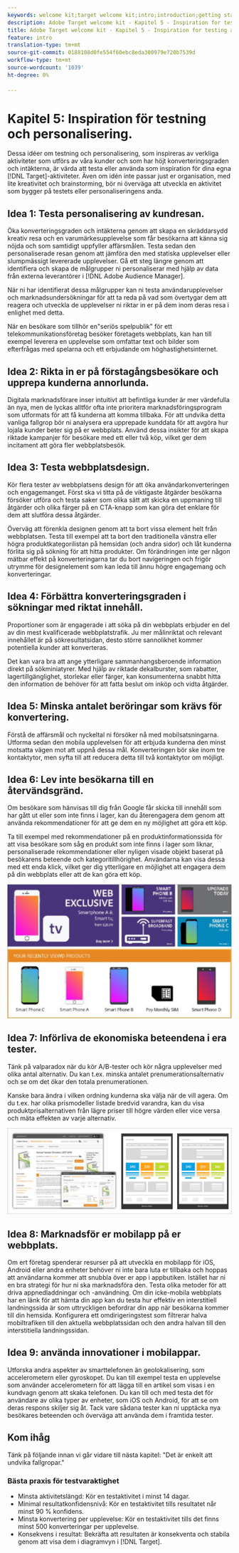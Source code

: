 ```yaml
---
keywords: welcome kit;target welcome kit;intro;introduction;getting started
description: Adobe Target welcome kit - Kapitel 5 - Inspiration for testing and personalization activity
title: Adobe Target welcome kit - Kapitel 5 - Inspiration for testing and personalization activity
feature: intro
translation-type: tm+mt
source-git-commit: 0188108d0fe554f60ebc8eda300979e720b7539d
workflow-type: tm+mt
source-wordcount: '1039'
ht-degree: 0%

---
```



# Kapitel 5: Inspiration för testning och personalisering.

Dessa idéer om testning och personalisering, som inspireras av verkliga aktiviteter som utförs av våra kunder och som har höjt konverteringsgraden och intäkterna, är värda att testa eller använda som inspiration för dina egna [!DNL Target]-aktiviteter. Även om idén inte passar just er organisation, med lite kreativitet och brainstorming, bör ni överväga att utveckla en aktivitet som bygger på testets eller personaliseringens anda.

## Idea 1: Testa personalisering av kundresan.

Öka konverteringsgraden och intäkterna genom att skapa en skräddarsydd kreativ resa och en varumärkesupplevelse som får besökarna att känna sig nöjda och som samtidigt uppfyller affärsmålen. Testa sedan den personaliserade resan genom att jämföra den med statiska upplevelser eller slumpmässigt levererade upplevelser. Gå ett steg längre genom att identifiera och skapa de målgrupper ni personaliserar med hjälp av data från externa leverantörer i [!DNL Adobe Audience Manager].

När ni har identifierat dessa målgrupper kan ni testa användarupplevelser och marknadsundersökningar för att ta reda på vad som övertygar dem att reagera och utveckla de upplevelser ni riktar in er på dem inom deras resa i enlighet med detta.

När en besökare som tillhör en&quot;seriös spelpublik&quot; för ett telekommunikationsföretag besöker företagets webbplats, kan han till exempel leverera en upplevelse som omfattar text och bilder som efterfrågas med spelarna och ett erbjudande om höghastighetsinternet.

## Idea 2: Rikta in er på förstagångsbesökare och upprepa kunderna annorlunda.

Digitala marknadsförare inser intuitivt att befintliga kunder är mer värdefulla än nya, men de lyckas alltför ofta inte prioritera marknadsföringsprogram som utformats för att få kunderna att komma tillbaka. För att undvika detta vanliga fallgrop bör ni analysera era upprepade kunddata för att avgöra hur lojala kunder beter sig på er webbplats. Använd dessa insikter för att skapa riktade kampanjer för besökare med ett eller två köp, vilket ger dem incitament att göra fler webbplatsbesök.

## Idea 3: Testa webbplatsdesign.

Kör flera tester av webbplatsens design för att öka användarkonverteringen och engagemanget. Först ska vi titta på de viktigaste åtgärder besökarna försöker utföra och testa saker som olika sätt att skicka en uppmaning till åtgärder och olika färger på en CTA-knapp som kan göra det enklare för dem att slutföra dessa åtgärder.

Överväg att förenkla designen genom att ta bort vissa element helt från webbplatsen. Testa till exempel att ta bort den traditionella vänstra eller högra produktkategorilistan på hemsidan (och andra sidor) och låt kunderna förlita sig på sökning för att hitta produkter. Om förändringen inte ger någon mätbar effekt på konverteringarna tar du bort navigeringen och frigör utrymme för designelement som kan leda till ännu högre engagemang och konverteringar.

## Idea 4: Förbättra konverteringsgraden i sökningar med riktat innehåll.

Proportioner som är engagerade i att söka på din webbplats erbjuder en del av din mest kvalificerade webbplatstrafik. Ju mer målinriktat och relevant innehållet är på sökresultatsidan, desto större sannolikhet kommer potentiella kunder att konverteras.

Det kan vara bra att ange ytterligare sammanhangsberoende information direkt på sökminiatyrer. Med hjälp av riktade dekalburster, som rabatter, lagertillgänglighet, storlekar eller färger, kan konsumenterna snabbt hitta den information de behöver för att fatta beslut om inköp och vidta åtgärder.

## Idea 5: Minska antalet beröringar som krävs för konvertering.

Förstå de affärsmål och nyckeltal ni försöker nå med mobilsatsningarna. Utforma sedan den mobila upplevelsen för att erbjuda kunderna den minst motsatta vägen mot att uppnå dessa mål. Konverteringen bör ske inom tre kontaktytor, men syfta till att reducera detta till två kontaktytor om möjligt.

## Idea 6: Lev inte besökarna till en återvändsgränd.

Om besökare som hänvisas till dig från Google får skicka till innehåll som har gått ut eller som inte finns i lager, kan du återengagera dem genom att använda rekommendationer för att ge dem en ny möjlighet att göra ett köp.

Ta till exempel med rekommendationer på en produktinformationssida för att visa besökare som såg en produkt som inte finns i lager som liknar, personaliserade rekommendationer eller nyligen visade objekt baserat på besökarens beteende och kategoritillhörighet. Användarna kan visa dessa med ett enda klick, vilket ger dig ytterligare en möjlighet att engagera dem på din webbplats eller att de kan göra ett köp.

![Recommendations illustration](/help/c-intro/assets/recs-illustration.png)

## Idea 7: Införliva de ekonomiska beteendena i era tester.

Tänk på valparadox när du kör A/B-tester och kör några upplevelser med olika antal alternativ. Du kan t.ex. minska antalet prenumerationsalternativ och se om det ökar den totala prenumerationen.

Kanske bara ändra i vilken ordning kunderna ska välja när de vill agera. Om du t.ex. har olika prismodeller listade bredvid varandra, kan du visa produktprisalternativen från lägre priser till högre värden eller vice versa och mäta effekten av varje alternativ.

![Beteendetaktiker - illustration](/help/c-intro/assets/behavioral.png)

## Idea 8: Marknadsför er mobilapp på er webbplats.

Om ert företag spenderar resurser på att utveckla en mobilapp för iOS, Android eller andra enheter behöver ni inte bara luta er tillbaka och hoppas att användarna kommer att snubbla över er app i appbutiken. Istället har ni en bra strategi för hur ni ska marknadsföra den. Testa olika metoder för att driva appnedladdningar och -användning. Om din icke-mobila webbplats har en länk för att hämta din app kan du testa hur effektiv en interstitiell landningssida är som uttryckligen befordrar din app när besökarna kommer till din hemsida. Konfigurera ett omdirigeringstest som filtrerar halva mobiltrafiken till den aktuella webbplatssidan och den andra halvan till den interstitiella landningssidan.

## Idea 9: använda innovationer i mobilappar.

Utforska andra aspekter av smarttelefonen än geolokalisering, som accelerometern eller gyroskopet. Du kan till exempel testa en upplevelse som använder accelerometern för att lägga till en artikel som visas i en kundvagn genom att skaka telefonen. Du kan till och med testa det för användare av olika typer av enheter, som iOS och Android, för att se om deras respons skiljer sig åt. Tack vare sådana tester kan ni upptäcka nya besökares beteenden och överväga att använda dem i framtida tester.

## Kom ihåg

Tänk på följande innan vi går vidare till nästa kapitel: &quot;Det är enkelt att undvika fallgropar.&quot;

### Bästa praxis för testvaraktighet

* Minsta aktivitetslängd: Kör en testaktivitet i minst 14 dagar.
* Minimal resultatkonfidensnivå: Kör en testaktivitet tills resultatet når minst 90 % konfidens.
* Minsta konvertering per upplevelse: Kör en testaktivitet tills det finns minst 500 konverteringar per upplevelse.
* Konsekvens i resultat: Bekräfta att resultaten är konsekventa och stabila genom att visa dem i diagramvyn i [!DNL Target].